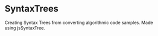 # SyntaxTrees
Creating Syntax Trees from converting algorithmic code samples. Made using jsSyntaxTree.

